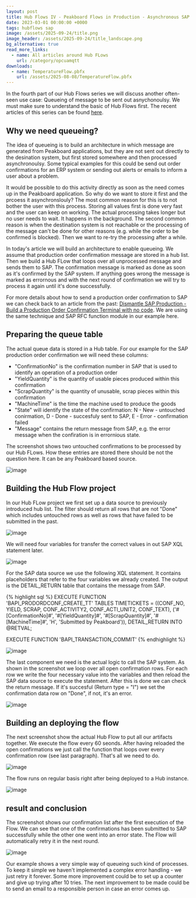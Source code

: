 ```yaml
---
layout: post
title: Hub Flows IV - Peakboard Flows in Production - Asynchronous SAP Confirmation Processing
date: 2023-03-01 00:00:00 +0000
tags: hubflows sap
image: /assets/2025-09-24/title.png
image_header: /assets/2025-09-24/title_landscape.png
bg_alternative: true
read_more_links:
  - name: All articles around Hub FLows
    url: /category/opcuamqtt
downloads:
  - name: TemperatureFlow.pbfx
    url: /assets/2025-08-08/TemperatureFlow.pbfx
---
```

In the fourth part of our Hub Flows series we will discuss another often-seen use case: Queueing of message to be sent out asnychonoulsy. We must make sure to understand the basic of Hub Flows first. The recent articles of this series can be found [here](/category/hubflows).

## Why we need queueing?

The idea of queueing is to build an architecture in which message are generated from Peakboard applications, but they are not sent out directly to the desination system, but first stored somewhere and then processed asynchronoulsy. Some typical examples for this could be send out order confirmations for an ERP system or sending out alerts or emails to inform a user about a problem.

It would be possible to do this activity directly as soon as the need comes up in the Peakboard application. So why do we want to store it first and the prcoess it asynchronslouly? The most common reason for this is to not bother the user with this process. Storing all values first is done very fast and the user can keep on working. The actual processing takes longer but no user needs to wait. It happens in the background. The second common reason is when the destination system is not reachable or the processing of the message can't be done for other reasons (e.g. while the order to be confirmed is blocked). Then we want to re-try the processing after a while.

In today's article we will build an architecture to enable queueing. We assume that production order confirmation message are stored in a hub list. Then we build a Hub FLow that loops over all unprocessed message and sends them to SAP. The confirmation message is marked as done as soon as it's confirmed by the SAP system. If anything goes wrong the message is marked as errornous and with the next round of confirmation we will try to process it again until it's done successfully.

For more details about how to send a production order confirmation to SAP we can check back to an article from the past: [Dismantle SAP Production - Build a Production Order Confirmation Terminal with no code](/SAP-Production-Build-a-Production-Order-Confirmation-Terminal-with-no-code.html). We are using the same technique and SAP RFC function module in our example here.

## Preparing the queue table

The actual queue data is stored in a Hub table. For our example for the SAP production order confirmation we will need these columns:

- "ConfirmationNo" is the confirmation number in SAP that is used to identify an operation of a production order
- "YieldQuantity" is the quantity of usable pieces produced within this confirmation 
- "ScrapQuantity" is the quantity of unusable, scrap pieces within this confirmation
- "MachineTime" is the time the machine used to produce the goods
- "State" will identify the state of the confirmation: N - New - untouched conirmation, D - Done - succesfuly sent to SAP, E - Error - confirmation failed 
- "Message" contains the return message from SAP, e.g. the error message when the confiration is in errornious state.

The screenshot shows two untouched confirmations to be processed by our Hub FLows. How these entries are stored there should be not the question here. It can be any Peakboard based source.

![image](/assets/2025-09-24/010.png)

## Building the Hub Flow project

In our Hub FLow project we first set up a data source to previously introduced hub list. The filter should return all rows that are not "Done" which includes untouched rows as well as rows that have failed to be submitted in the past.

![image](/assets/2025-09-24/020.png)

We will need four variables for transfer the correct values in out SAP XQL statement later.

![image](/assets/2025-09-24/030.png)

For the SAP data source we use the following XQL statement. It contains placeholders that refer to the four variables we already created. The output is the DETAIL_RETURN table that contains the message from SAP.

{% highlight sql %}
EXECUTE FUNCTION 'BAPI_PRODORDCONF_CREATE_TT'
   TABLES
      TIMETICKETS = ((CONF_NO, YIELD, SCRAP, CONF_ACTIVITY2, CONF_ACTI_UNIT2, CONF_TEXT),
         ('#[ConfirmationNo]#', '#[YieldQuantity]#', '#[ScrapQuantity]#', 
            '#[MachineTime]#', 'H', 'Submitted by Peakboard')),
      DETAIL_RETURN INTO @RETVAL;

EXECUTE FUNCTION 'BAPI_TRANSACTION_COMMIT'
{% endhighlight %}

![image](/assets/2025-09-24/040.png)

The last component we need is the actual logic to call the SAP system. As shown in the screenshot we loop over all open confirmation rows. For each row we write the four necessary value into the variables and then reload the SAP data source to execute the statement. After this is done we can check the return message. If it's succesful (Return type = "I") we set the confirmation data row on "Done", if not, it's an error.

![image](/assets/2025-09-24/050.png)

## Building an deploying the flow

The next screenshot show the actual Hub Flow to put all our artifacts together. We execute the flow every 60 seonds. After having reloaded the open confirmations we just call the function that loops over every confirmation row (see last paragraph). That's all we need to do.

![image](/assets/2025-09-24/060.png)

The flow runs on regular basis right after being deployed to a Hub instance.

![image](/assets/2025-09-24/070.png)

## result and conclusion

The screenshot shows our confirmation list after the first execution of the Flow. We can see that one of the confirmations has been submitted to SAP successfully while the other one went into an error state. The Flow will automatically retry it in the next round.

![image](/assets/2025-09-24/080.png)

Our example shows a very simple way of queueing such kind of processes. To keep it simple we haven't implemented a complex error handling - we just retry it forever. Some more improvement could be to set up a counter and give up trying after 10 tries. The next improvement to be made could be to send an email to a responsible person in case an error comes up. 




